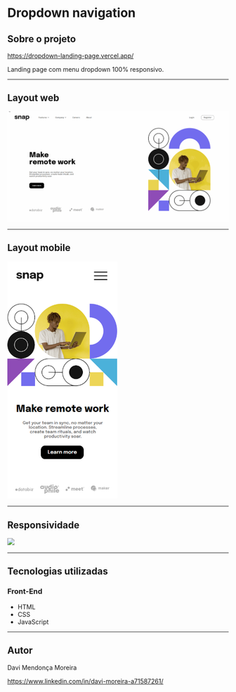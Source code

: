 # Dropdown navigation

## Sobre o projeto

https://dropdown-landing-page.vercel.app/

Landing page com menu dropdown 100% responsivo.

<hr>

## Layout web

<img src="./assets/gif-web2.gif">

<hr>

## Layout mobile 

<img src="./assets/mobile-print.png" width="250">

<hr> 

## Responsividade

<img src="./assets/gif-responsividade.gif">

<hr>

## Tecnologias utilizadas

### Front-End

- HTML
- CSS
- JavaScript

<hr>

## Autor

Davi Mendonça Moreira

https://www.linkedin.com/in/davi-moreira-a71587261/